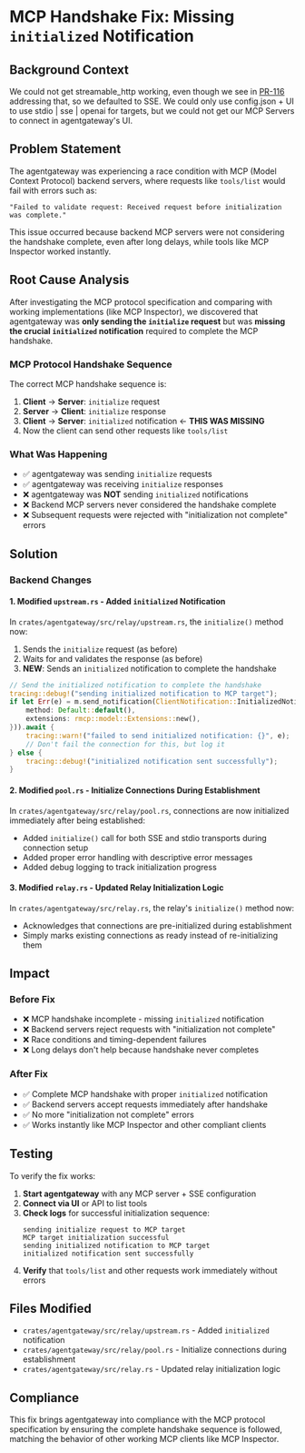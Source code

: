 # MCP Handshake Fix: Missing `initialized` Notification

## Background Context
We could not get streamable_http working, even though we see in [PR-116](https://github.com/agentgateway/agentgateway/pull/116/files) addressing that, so we defaulted to SSE. We could only use config.json + UI to use stdio | sse | openai for targets, but we could not get our MCP Servers to connect in agentgateway's UI. 


## Problem Statement

The agentgateway was experiencing a race condition with MCP (Model Context Protocol) backend servers, where requests like `tools/list` would fail with errors such as:

```
"Failed to validate request: Received request before initialization was complete."
```

This issue occurred because backend MCP servers were not considering the handshake complete, even after long delays, while tools like MCP Inspector worked instantly.

## Root Cause Analysis

After investigating the MCP protocol specification and comparing with working implementations (like MCP Inspector), we discovered that agentgateway was **only sending the `initialize` request** but was **missing the crucial `initialized` notification** required to complete the MCP handshake.

### MCP Protocol Handshake Sequence

The correct MCP handshake sequence is:

1. **Client** → **Server**: `initialize` request
2. **Server** → **Client**: `initialize` response  
3. **Client** → **Server**: `initialized` notification ← **THIS WAS MISSING**
4. Now the client can send other requests like `tools/list`

### What Was Happening

- ✅ agentgateway was sending `initialize` requests
- ✅ agentgateway was receiving `initialize` responses  
- ❌ agentgateway was **NOT** sending `initialized` notifications
- ❌ Backend MCP servers never considered the handshake complete
- ❌ Subsequent requests were rejected with "initialization not complete" errors

## Solution

### Backend Changes

#### 1. Modified `upstream.rs` - Added `initialized` Notification

In `crates/agentgateway/src/relay/upstream.rs`, the `initialize()` method now:

1. Sends the `initialize` request (as before)
2. Waits for and validates the response (as before)  
3. **NEW**: Sends an `initialized` notification to complete the handshake

```rust
// Send the initialized notification to complete the handshake
tracing::debug!("sending initialized notification to MCP target");
if let Err(e) = m.send_notification(ClientNotification::InitializedNotification(InitializedNotification {
    method: Default::default(),
    extensions: rmcp::model::Extensions::new(),
})).await {
    tracing::warn!("failed to send initialized notification: {}", e);
    // Don't fail the connection for this, but log it
} else {
    tracing::debug!("initialized notification sent successfully");
}
```

#### 2. Modified `pool.rs` - Initialize Connections During Establishment

In `crates/agentgateway/src/relay/pool.rs`, connections are now initialized immediately after being established:

- Added `initialize()` call for both SSE and stdio transports during connection setup
- Added proper error handling with descriptive error messages
- Added debug logging to track initialization progress

#### 3. Modified `relay.rs` - Updated Relay Initialization Logic  

In `crates/agentgateway/src/relay.rs`, the relay's `initialize()` method now:

- Acknowledges that connections are pre-initialized during establishment
- Simply marks existing connections as ready instead of re-initializing them

## Impact

### Before Fix
- ❌ MCP handshake incomplete - missing `initialized` notification
- ❌ Backend servers reject requests with "initialization not complete"  
- ❌ Race conditions and timing-dependent failures
- ❌ Long delays don't help because handshake never completes

### After Fix  
- ✅ Complete MCP handshake with proper `initialized` notification
- ✅ Backend servers accept requests immediately after handshake
- ✅ No more "initialization not complete" errors
- ✅ Works instantly like MCP Inspector and other compliant clients

## Testing

To verify the fix works:

1. **Start agentgateway** with any MCP server + SSE configuration
2. **Connect via UI** or API to list tools
3. **Check logs** for successful initialization sequence:
   ```
   sending initialize request to MCP target
   MCP target initialization successful  
   sending initialized notification to MCP target
   initialized notification sent successfully
   ```
4. **Verify** that `tools/list` and other requests work immediately without errors

## Files Modified

- `crates/agentgateway/src/relay/upstream.rs` - Added `initialized` notification
- `crates/agentgateway/src/relay/pool.rs` - Initialize connections during establishment  
- `crates/agentgateway/src/relay.rs` - Updated relay initialization logic

## Compliance

This fix brings agentgateway into compliance with the MCP protocol specification by ensuring the complete handshake sequence is followed, matching the behavior of other working MCP clients like MCP Inspector.
